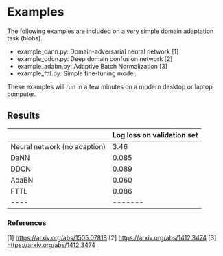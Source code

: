 # Examples

The following examples are included on a very simple domain adaptation task (blobs).
* example_dann.py: Domain-adversarial neural network [1]
* example_ddcn.py: Deep domain confusion network [2]
* example_adabn.py: Adaptive Batch Normalization [3]
* example_fttl.py: Simple fine-tuning model.

These examples will run in a few minutes on a modern desktop or laptop computer.

## Results

| | Log loss on validation set
|-|------------|
|Neural network (no adaption)| 3.46 |
|DaNN| 0.085 |
|DDCN| 0.089 |
|AdaBN| 0.060 |
|FTTL| 0.086 |
|----|-------|

### References
[1] https://arxiv.org/abs/1505.07818
[2] https://arxiv.org/abs/1412.3474
[3] https://arxiv.org/abs/1412.3474

